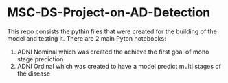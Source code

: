 # MSC-DS-Project-on-AD-Detection
This repo consists the pythin files that were created for the building of the model and testing it. 
There are 2 main Pyton notebooks:
1. ADNI Nominal which was created the achieve the first goal of mono stage prediction
2. ADNI Ordinal which was created to have a model predict multi stages of the disease
